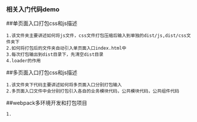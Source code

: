 ### 相关入门代码demo

##单页面入口打包css和js描述

    1.该文件夹主要讲述如何将js文件，css文件打包压缩后输入到单独的dist/js,dist/css文件夹下
    2.如何将打包后的文件夹自动引入单页面入口index.html中
    3.每次打包输出到dist目录下，先清空dist目录
    4.loader的作用
##多页面入口打包css和js描述

    1.该文件夹下代码主要讲述如何将多页面入口分别打包输入
    2.多页面入口文件中会分别打包引入各自的业务模块代码，公共模块代码，公共组件代码
##webpack多环境开发和打包项目

    1.
